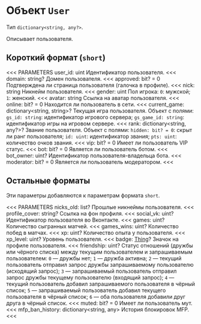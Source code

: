 
# Объект `User`

Тип `dictionary<string, any?>`.

Описывает пользователя.

## Короткий формат (`short`)

<<< PARAMETERS
user_id: uint
Идентификатор пользователя.
<<<
domain: string?
Домен пользователя.
<<<
approved: bit? = 0
Подтверждена ли страница пользователя (галочка в профиле).
<<<
nick: string
Никнейм пользователя.
<<<
gender: uint
Пол игрока:
`0`: мужской;
`1`: женский.
<<<
avatar: string
Ссылка на аватар пользователя.
<<<
online: bit? = 0
Находится ли пользователь в сети.
<<<
current_game: dictionary<string, string>?
Текущая игра пользователя. Объект с полями:
`gs_id: string`: идентификатор игрового сервера;
`gs_game_id: string`: идентификатор игры на игровом сервере.
<<<
rank: dictionary<string, any?>?
Звание пользователя. Объект с полями:
`hidden: bit? = 0`: скрыт ли ранг пользователя;
`id: uint`: идентификатор звания;
`pts: uint`: количество очков звания.
<<<
vip: bit? = 0
Имеет ли пользователь VIP статус.
<<<
bot: bit? = 0
Является ли пользователь ботом.
<<<
bot_owner: uint?
Идентификатор пользователя-владельца бота.
<<<
moderator: bit? = 0
Является ли пользователь модератором.
<<<

## Остальные форматы

Эти параметры добавляются к параметрам формата `short`.

<<< PARAMETERS
nicks_old: list<string>?
Прошлые никнеймы пользователя.
<<<
profile_cover: string?
Ссылка на фон профиля.
<<<
social_vk: uint?
Идентификатор пользователя во Вконтакте.
<<<
games: uint?
Количество сыгранных матчей.
<<<
games_wins: uint?
Количество побед в матчах.
<<<
xp: uint?
Количество опыта у пользователя.
<<<
xp_level: uint?
Уровень пользователя.
<<<
badge: [Thing](/objects/Thing)?
Значок на профиле пользователя.
<<<
friendship: uint?
Статус отношений (дружбы или чёрного списка) между текущим пользователем и запрашиваемым пользователем:
`0` — дружбы нет;
`1` — дружба активна;
`2` — текущий пользователь отправил запрос дружбы запрашиваемому пользователю (исходящий запрос);
`3` — запрашиваемый пользователь отправил запрос дружбы текущему пользователю (входящий запрос);
`4` — текущий пользователь добавил запрашиваемого пользователя в чёрный список;
`5` — запрашиваемый пользователь добавил текущего пользователя в чёрный список;
`6` — оба пользователя добавили друг друга в чёрный список.
<<<
muted: bit? = 0
Имеет ли пользователь мут.
<<<
mfp_ban_history: dictionary<string, any>
История блокировок MFP.
<<<
